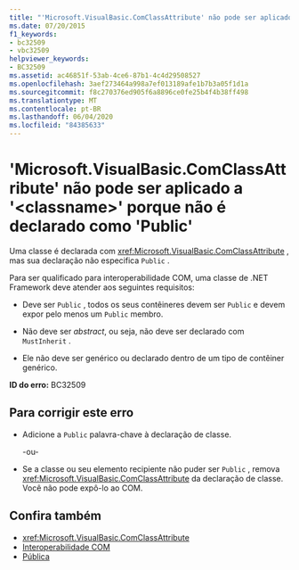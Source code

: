 ```yaml
---
title: "'Microsoft.VisualBasic.ComClassAttribute' não pode ser aplicado a '<classname>' porque não é declarado como 'Public'"
ms.date: 07/20/2015
f1_keywords:
- bc32509
- vbc32509
helpviewer_keywords:
- BC32509
ms.assetid: ac46851f-53ab-4ce6-87b1-4c4d29508527
ms.openlocfilehash: 3aef273464a998a7ef013189afe1b7b3a05f1d1a
ms.sourcegitcommit: f8c270376ed905f6a8896ce0fe25b4f4b38ff498
ms.translationtype: MT
ms.contentlocale: pt-BR
ms.lasthandoff: 06/04/2020
ms.locfileid: "84385633"
---
```

# <a name="microsoftvisualbasiccomclassattribute-cannot-be-applied-to-classname-because-it-is-not-declared-public"></a>'Microsoft.VisualBasic.ComClassAttribute' não pode ser aplicado a '\<classname>' porque não é declarado como 'Public'
Uma classe é declarada com <xref:Microsoft.VisualBasic.ComClassAttribute> , mas sua declaração não especifica `Public` .  
  
 Para ser qualificado para interoperabilidade COM, uma classe de .NET Framework deve atender aos seguintes requisitos:  
  
- Deve ser `Public` , todos os seus contêineres devem ser `Public` e devem expor pelo menos um `Public` membro.  
  
- Não deve ser *abstract*, ou seja, não deve ser declarado com `MustInherit` .  
  
- Ele não deve ser genérico ou declarado dentro de um tipo de contêiner genérico.  
  
 **ID do erro:** BC32509  
  
## <a name="to-correct-this-error"></a>Para corrigir este erro  
  
- Adicione a `Public` palavra-chave à declaração de classe.  
  
     -ou-  
  
- Se a classe ou seu elemento recipiente não puder ser `Public` , remova <xref:Microsoft.VisualBasic.ComClassAttribute> da declaração de classe. Você não pode expô-lo ao COM.  
  
## <a name="see-also"></a>Confira também

- <xref:Microsoft.VisualBasic.ComClassAttribute>
- [Interoperabilidade COM](../programming-guide/com-interop/index.md)
- [Pública](../language-reference/modifiers/public.md)
